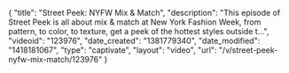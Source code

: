 {
    "title": "Street Peek: NYFW Mix & Match",
    "description": "This episode of Street Peek is all about mix & match at New York Fashion Week, from pattern, to color, to texture, get a peek of the hottest styles outside t...",
    "videoid": "123976",
    "date_created": "1381779340",
    "date_modified": "1418181067",
    "type": "captivate",
    "layout": "video",
    "url": "\/v\/street-peek-nyfw-mix-match\/123976"
}